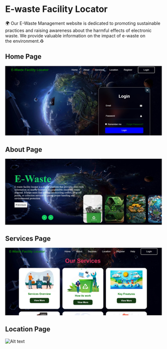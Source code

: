 <h1>E-waste Facility Locator</h1>🌍
Our E-Waste Management website is dedicated to promoting sustainable practices and raising awareness about the harmful effects of electronic waste. We provide valuable information on the impact of e-waste on the environment.♻

<h2><b>Home Page</b></h2>

![Alt text](https://github.com/nusrathbanu-hub/E-Waste-Facility-Locator/blob/0d6472fe5746c7e73c50e4a4315ec154eecab4c9/image1.jpg)

<h2><b>About Page</b></h2>

![Alt text](https://github.com/nusrathbanu-hub/E-Waste-Facility-Locator/blob/724592d16dc49569984ee33e25a3efcf1ad5394c/image2.jpg)

<h2><b></b>Services Page</b></h2>

![Alt text](https://github.com/nusrathbanu-hub/E-Waste-Facility-Locator/blob/8f0811ea8e66c53d8124a2dc3b9d420fa9d0dbee/image3.jpg)

<h2><b>Location Page</b></h2>

![Alt text]()
